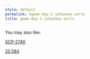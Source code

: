 ```yaml
---
style: default
permalink: Xgame-day-1-johannes-sorts
title: game-day-1-johannes-sorts
---
```

You may also like:

[SCP-2740](http://scp-wiki.net/scp-2740)

[20,584](http://scp-wiki.net/20-584)
